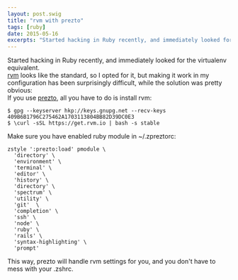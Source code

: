 ```yaml
---
layout: post.swig
title: "rvm with prezto"
tags: [ruby]
date: 2015-05-16
excerpts: "Started hacking in Ruby recently, and immediately looked for the virtualenv equivalent. "
---
```

Started hacking in Ruby recently, and immediately looked for the virtualenv equivalent.  
[rvm](https://rvm.io/) looks like the standard, so I opted for it, but making it work in my configuration has been surprisingly difficult, while the solution was pretty obvious:  
If you use [prezto](https://github.com/sorin-ionescu/prezto), all you have to do is install rvm:

~~~
$ gpg --keyserver hkp://keys.gnupg.net --recv-keys 409B6B1796C275462A1703113804BB82D39DC0E3
$ \curl -sSL https://get.rvm.io | bash -s stable
~~~

Make sure  you have enabled ruby module in ~/.zpreztorc:

~~~
zstyle ':prezto:load' pmodule \
  'directory' \
  'environment' \
  'terminal' \
  'editor' \
  'history' \
  'directory' \
  'spectrum' \
  'utility' \
  'git'  \
  'completion' \
  'ssh' \
  'node' \
  'ruby' \
  'rails' \
  'syntax-highlighting' \
  'prompt'
~~~

This way, prezto will handle rvm settings for you, and you don't have to mess with your .zshrc.
